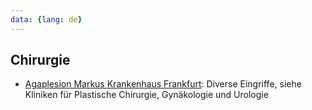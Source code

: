 ```yaml
---
data: {lang: de}
---
```

## Chirurgie
- [Agaplesion Markus Krankenhaus Frankfurt](https://www.markus-krankenhaus.de/start): Diverse Eingriffe, siehe Kliniken für Plastische Chirurgie, Gynäkologie und Urologie
